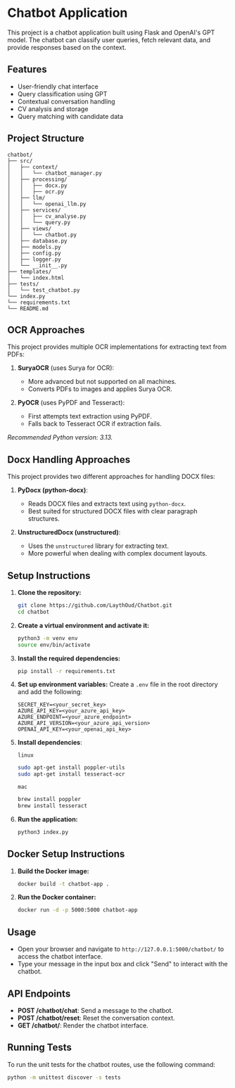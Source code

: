# Chatbot Application

This project is a chatbot application built using Flask and OpenAI's GPT model. The chatbot can classify user queries, fetch relevant data, and provide responses based on the context.

## Features

- User-friendly chat interface
- Query classification using GPT
- Contextual conversation handling
- CV analysis and storage
- Query matching with candidate data

## Project Structure

```
chatbot/
├── src/
│   ├── context/
│   │   └── chatbot_manager.py
│   ├── processing/
│   │   ├── docx.py
│   │   ├── ocr.py
│   ├── llm/
│   │   └── openai_llm.py
│   ├── services/
│   │   ├── cv_analyse.py
│   │   └── query.py
│   ├── views/
│   │   └── chatbot.py
│   ├── database.py
│   ├── models.py
│   ├── config.py
│   ├── logger.py
│   └── __init__.py
├── templates/
│   └── index.html
├── tests/
│   └── test_chatbot.py
└── index.py
└── requirements.txt
└── README.md
```

## OCR Approaches

This project provides multiple OCR implementations for extracting text from PDFs:

1. **SuryaOCR** (uses Surya for OCR):
   - More advanced but not supported on all machines.
   - Converts PDFs to images and applies Surya OCR.

2. **PyOCR** (uses PyPDF and Tesseract):
   - First attempts text extraction using PyPDF.
   - Falls back to Tesseract OCR if extraction fails.

*Recommended Python version: 3.13.*

## Docx Handling Approaches

This project provides two different approaches for handling DOCX files:

1. **PyDocx (python-docx)**:
   - Reads DOCX files and extracts text using `python-docx`.
   - Best suited for structured DOCX files with clear paragraph structures.

2. **UnstructuredDocx (unstructured)**:
   - Uses the `unstructured` library for extracting text.
   - More powerful when dealing with complex document layouts.

## Setup Instructions

1. **Clone the repository:**
    ```sh
    git clone https://github.com/LaythOud/Chatbot.git
    cd chatbot
    ```

2. **Create a virtual environment and activate it:**
    ```sh
    python3 -m venv env
    source env/bin/activate
    ```

3. **Install the required dependencies:**
    ```sh
    pip install -r requirements.txt
    ```

4. **Set up environment variables:**
    Create a `.env` file in the root directory and add the following:
    ```
    SECRET_KEY=<your_secret_key>
    AZURE_API_KEY=<your_azure_api_key>
    AZURE_ENDPOINT=<your_azure_endpoint>
    AZURE_API_VERSION=<your_azure_api_version>
    OPENAI_API_KEY=<your_openai_api_key>
    ```

5. **Install dependencies**:
    
    `linux`

    ```bash
    sudo apt-get install poppler-utils
    sudo apt-get install tesseract-ocr
    ```

    `mac`

    ```sh
    brew install poppler
    brew install tesseract
    ```

6. **Run the application:**
    ```sh
    python3 index.py
    ```

## Docker Setup Instructions

1. **Build the Docker image:**
    ```sh
    docker build -t chatbot-app .
    ```

2. **Run the Docker container:**
    ```sh
    docker run -d -p 5000:5000 chatbot-app
    ```

## Usage

- Open your browser and navigate to `http://127.0.0.1:5000/chatbot/` to access the chatbot interface.
- Type your message in the input box and click "Send" to interact with the chatbot.

## API Endpoints

- **POST /chatbot/chat**: Send a message to the chatbot.
- **POST /chatbot/reset**: Reset the conversation context.
- **GET /chatbot/**: Render the chatbot interface.

## Running Tests

To run the unit tests for the chatbot routes, use the following command:

```sh
python -m unittest discover -s tests
```